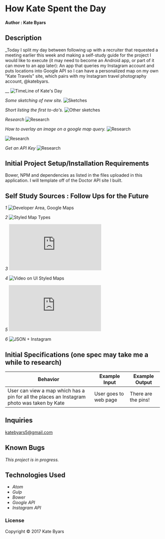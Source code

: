 

#  How Kate Spent the Day

#### Author : Kate Byars

## Description
_Today I split my day between following up with a recruiter that requested a meeting earlier this week and making a self-study guide for the project I would like to execute (it may need to become an Android app, or part of it can move to an app later): An app that queries my Instagram account and puts locations into Google API so I can have a personalized map on my own "Kate Travels" site, which pairs with my Instagram travel photography account, @katebyars.

__
![TimeLine of Kate's Day](images/4.png)

_Some sketching of new site._
![Sketches](images/7.JPG)

_Short listing the first to-do's._
![Other sketches](images/8.JPG)

_Research_
![Research](images/1.png)

_How to overlay an image on a google map query._
![Research](images/3a.png)

![Research](images/3.png)

_Get an API Key_
![Research](images/6.png)


## Initial Project Setup/Installation Requirements
Bower, NPM and dependencies as listed in the files uploaded in this application. I will template off of the Doctor API site I built.

## Self Study Sources : Follow Ups for the Future
_1_
![Developer Area, Google Maps](https://developers.google.com/maps/documentation/javascript/get-api-key?refresh=1)

_2_
![Styled Map Types](https://developers.google.com/maps/documentation/javascript/styling)

_3_
![UI Maps](http://googlemapsmania.blogspot.com/2014/01/styling-google-maps.html)

_4_
![Video on UI Styled Maps](https://www.youtube.com/watch?v=KtPVo52JDxs)

_5_
![A Lynda course on Google API](https://www.lynda.com/ArcGIS-tutorials/Google-Maps-API/162136/186948-4.html)

_6_
![JSON + Instagram](https://code.tutsplus.com/tutorials/introduction-to-the-instagram-api--cms-23608)

## Initial Specifications (one spec may take me a while to research)

| Behavior      | Example Input      | Example Output       |
| ------------- | ------------- | ------------- |
| User can view a map which has a pin for all the places an Instagram photo was taken by Kate  | User goes to web page  |  There are the pins!  |


## Inquiries ##
katebyars5@gmail.com

## Known Bugs
_This project is in progress._


## Technologies Used

* _Atom_
* _Gulp_
* _Bower_
* _Google API_
* _Instagram API_

### License

Copyright &copy; 2017 Kate Byars
